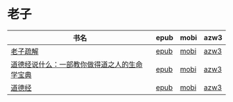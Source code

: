 # 老子

| 书名 | epub | mobi | azw3 |
| --- | --- | --- | --- |
| [老子疏解](http://ct.dalanmei.com/f/31084289-572117387-023811) | [epub](http://ct.dalanmei.com/f/31084289-572117387-023811) | [mobi](http://ct.dalanmei.com/f/31084289-571653630-171871) | [azw3](http://ct.dalanmei.com/f/31084289-572179819-fbc2ef) |
| [道德经说什么：一部教你做得道之人的生命学宝典](http://ct.dalanmei.com/f/31084289-572010098-08c0af) | [epub](http://ct.dalanmei.com/f/31084289-572010098-08c0af) | [mobi](http://ct.dalanmei.com/f/31084289-571562796-62d036) | [azw3](http://ct.dalanmei.com/f/31084289-571911048-9f49f5) |
| [道德经](None) | [epub](None) | [mobi](None) | [azw3](None) |
